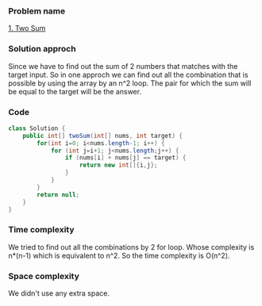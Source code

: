 ### Problem name
[1. Two Sum](https://leetcode.com/problems/two-sum/description/)


### Solution approch
Since we have to find out the sum of 2 numbers that matches with the target input. So in one approch we can find out all the combination that is possible by using the array by an n^2 loop. The pair for which the sum will be equal to the target will be the answer. 


### Code
```java
class Solution {
    public int[] twoSum(int[] nums, int target) {
        for(int i=0; i<nums.length-1; i++) {
            for (int j=i+1; j<nums.length;j++) {
                if (nums[i] + nums[j] == target) {
                    return new int[]{i,j};
                }
            }
        }
        return null;
    }
}
```


### Time complexity
We tried to find out all the combinations by 2 for loop. Whose complexity is n*(n-1) which is equivalent to n^2. So the time complexity is O(n^2).


### Space complexity
We didn't use any extra space.